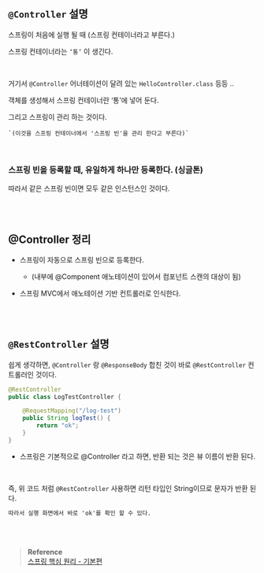 ## `@Controller` 설명

스프링이 처음에 실행 될 때 (스프링 컨테이너라고 부른다.)

스프링 컨테이너라는 `‘통’` 이 생긴다.

<br/>

거기서 `@Controller` 어너테이션이 달려 있는 `HelloController.class` 등등 .. 

객체를 생성해서 스프링 컨테이너란 ‘통’에 넣어 둔다.

그리고 스프링이 관리 하는 것이다. 



```
`(이것을 스프링 컨테이너에서 '스프링 빈'을 관리 한다고 부른다)`
```

<br/>


### 스프링 빈을 등록할 때, 유일하게 하나만 등록한다. (싱글톤)

따라서 같은 스프링 빈이면 모두 같은 인스턴스인 것이다.

<br/><br/>

## @Controller 정리

- 스프링이 자동으로 스프링 빈으로 등록한다.

    - (내부에 @Component 애노테이션이 있어서 컴포넌트 스캔의 대상이 됨)

- 스프링 MVC에서 애노테이션 기반 컨트롤러로 인식한다.

<br/><br/>

## `@RestController` 설명

쉽게 생각하면, `@Controller` 랑 `@ResponseBody` 합친 것이 바로 `@RestController` 컨트롤러인 것이다.

```java
@RestController
public class LogTestController {

    @RequestMapping("/log-test")
    public String logTest() {
        return "ok";
    }
}

```

- 스프링은 기본적으로 @Controller 라고 하면, 반환 되는 것은 뷰 이름이 반환 된다.

<br/>

즉, 위 코드 처럼 `@RestController` 사용하면 리턴 타입인 String이므로 문자가 반환 된다.

```html
따라서 실행 화면에서 바로 'ok'를 확인 할 수 있다.
```


<br/><br/>


>**Reference** <br/>[스프링 핵심 원리 - 기본편](https://www.inflearn.com/course/%EC%8A%A4%ED%94%84%EB%A7%81-%ED%95%B5%EC%8B%AC-%EC%9B%90%EB%A6%AC-%EA%B8%B0%EB%B3%B8%ED%8E%B8?utm_source=google&utm_medium=cpc&utm_campaign=04.general_backend&utm_content=spring&utm_term=%EC%8A%A4%ED%94%84%EB%A7%81%20%EC%9E%85%EB%AC%B8&gclid=CjwKCAiAjPyfBhBMEiwAB2CCImohok2YrQ2tRdhqfr3cZvKqkIJOHUJ36u6s1-7C9X1gzZIapTvOtxoCangQAvD_BwE)
